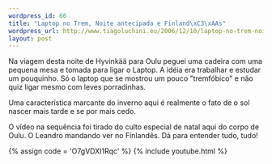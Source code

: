 ```yaml
--- 
wordpress_id: 66
title: "Laptop no Trem, Noite antecipada e Finland\xC3\xAAs"
wordpress_url: http://www.tiagoluchini.eu/2006/12/10/laptop-no-trem-noite-antecipada-e-finlandes/
layout: post
---
```

Na viagem desta noite de Hyvinkää para Oulu peguei uma cadeira com uma pequena mesa e tomada para ligar o Laptop. A idéia era trabalhar e estudar um pouquinho. Só o laptop que se mostrou um pouco "tremfóbico" e não quiz ligar mesmo com leves porradinhas.

Uma característica marcante do inverno aqui é realmente o fato de o sol nascer mais tarde e se por mais cedo.

O vídeo na sequência foi tirado do culto especial de natal aqui do corpo de Oulu. O Leandro mandando ver no Finlandês. Dá para entender tudo, tudo!

{% assign code = 'O7gVDXI1Rqc' %}
{% include youtube.html %}
